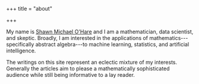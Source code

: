 +++
title = "about"

+++


My name is 
[Shawn Michael O'Hare](https://plus.google.com/115904086044687543049)
and I am a
mathematician, data scientist, and skeptic.
Broadly, I am interested in the applications of
mathematics---specifically abstract algebra---to
machine learning, statistics, and artificial intelligence.

The writings on this site represent an eclectic mixture of my
interests.  Generally the articles aim to please
a mathematically sophisticated audience while still being informative
to a lay reader.

